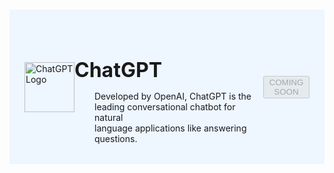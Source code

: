 #

<div class="header">
  <div class="inner">
    <img src="/static/images/logos/chatgpt-logo.png" alt="ChatGPT Logo">
    <div>
      <h1>ChatGPT</h1>
      <p style="padding-left: 2rem; margin-bottom: 0;">Developed by OpenAI, ChatGPT is the leading conversational chatbot for natural <br>language applications like answering questions.</p>
    </div>
  </div>
  <button class="btn-orange-lg" disabled>COMING SOON</button>
</div>

<style>
  /* Headers */
  .header {
    display: flex;
    align-items: center;
    justify-content: space-between;
    padding: 2rem 1.5rem;
    margin-bottom: 2rem;
    background-color: #eef6ff;
  }
  .header .inner {
    display: flex;
    align-items: center;
    justify-content: start;
  }
  .header img {
    width: 80px;
  }
  .header h1 {
    margin-left: 0;
    font-size: 2rem;
    margin-bottom: 0.25rem;
  }
  .header p {
    padding-left: 2rem;
    margin-bottom: 0;
  }
</style>